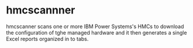 # hmcscannner

hmcscanner scans one or more IBM Power Systems's HMCs to download the configuration of tghe managed hardware and it then generates a single Excel reports organized in to tabs.


